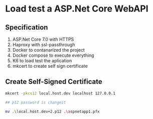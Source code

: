 # Load test a ASP.Net Core WebAPI

## Specification

1. ASP.Net  Core 7.0 with HTTPS
2. Haproxy with ssl-passthrough
3. Docker to contanarized the project
4. Docker compose to execute everything
5. K6 to load test the aplication
6. mkcert to create self sign certificate

## Create Self-Signed Certificate

```sh
mkcert -pkcs12 local.host.dev localhost 127.0.0.1

## p12 password is changeit

mv .\local.host.dev+2.p12 .\aspnetapp1.pfx
```
